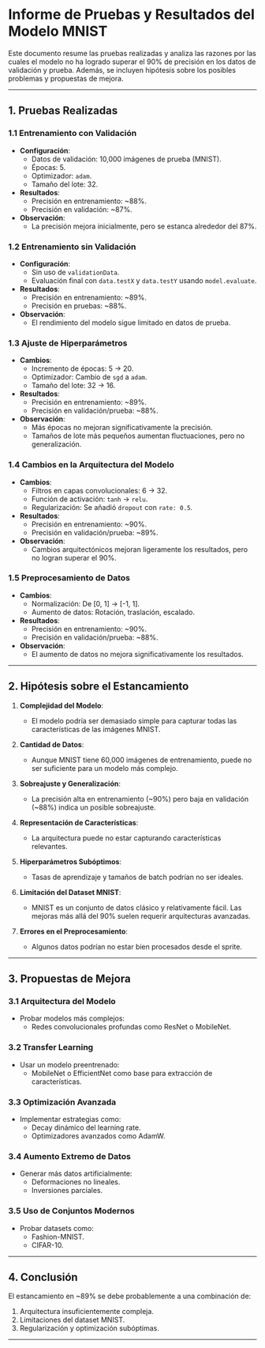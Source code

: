 # Informe de Pruebas y Resultados del Modelo MNIST

Este documento resume las pruebas realizadas y analiza las razones por las cuales el modelo no ha logrado superar el 90% de precisión en los datos de validación y prueba. Además, se incluyen hipótesis sobre los posibles problemas y propuestas de mejora.

---

## **1. Pruebas Realizadas**

### **1.1 Entrenamiento con Validación**
- **Configuración**:
  - Datos de validación: 10,000 imágenes de prueba (MNIST).
  - Épocas: 5.
  - Optimizador: `adam`.
  - Tamaño del lote: 32.
- **Resultados**:
  - Precisión en entrenamiento: ~88%.
  - Precisión en validación: ~87%.
- **Observación**:
  - La precisión mejora inicialmente, pero se estanca alrededor del 87%.

### **1.2 Entrenamiento sin Validación**
- **Configuración**:
  - Sin uso de `validationData`.
  - Evaluación final con `data.testX` y `data.testY` usando `model.evaluate`.
- **Resultados**:
  - Precisión en entrenamiento: ~89%.
  - Precisión en pruebas: ~88%.
- **Observación**:
  - El rendimiento del modelo sigue limitado en datos de prueba.

### **1.3 Ajuste de Hiperparámetros**
- **Cambios**:
  - Incremento de épocas: 5 → 20.
  - Optimizador: Cambio de `sgd` a `adam`.
  - Tamaño del lote: 32 → 16.
- **Resultados**:
  - Precisión en entrenamiento: ~89%.
  - Precisión en validación/prueba: ~88%.
- **Observación**:
  - Más épocas no mejoran significativamente la precisión.
  - Tamaños de lote más pequeños aumentan fluctuaciones, pero no generalización.

### **1.4 Cambios en la Arquitectura del Modelo**
- **Cambios**:
  - Filtros en capas convolucionales: 6 → 32.
  - Función de activación: `tanh` → `relu`.
  - Regularización: Se añadió `dropout` con `rate: 0.5`.
- **Resultados**:
  - Precisión en entrenamiento: ~90%.
  - Precisión en validación/prueba: ~89%.
- **Observación**:
  - Cambios arquitectónicos mejoran ligeramente los resultados, pero no logran superar el 90%.

### **1.5 Preprocesamiento de Datos**
- **Cambios**:
  - Normalización: De [0, 1] → [-1, 1].
  - Aumento de datos: Rotación, traslación, escalado.
- **Resultados**:
  - Precisión en entrenamiento: ~90%.
  - Precisión en validación/prueba: ~88%.
- **Observación**:
  - El aumento de datos no mejora significativamente los resultados.

---

## **2. Hipótesis sobre el Estancamiento**

1. **Complejidad del Modelo**:
   - El modelo podría ser demasiado simple para capturar todas las características de las imágenes MNIST.

2. **Cantidad de Datos**:
   - Aunque MNIST tiene 60,000 imágenes de entrenamiento, puede no ser suficiente para un modelo más complejo.

3. **Sobreajuste y Generalización**:
   - La precisión alta en entrenamiento (~90%) pero baja en validación (~88%) indica un posible sobreajuste.

4. **Representación de Características**:
   - La arquitectura puede no estar capturando características relevantes.

5. **Hiperparámetros Subóptimos**:
   - Tasas de aprendizaje y tamaños de batch podrían no ser ideales.

6. **Limitación del Dataset MNIST**:
   - MNIST es un conjunto de datos clásico y relativamente fácil. Las mejoras más allá del 90% suelen requerir arquitecturas avanzadas.

7. **Errores en el Preprocesamiento**:
   - Algunos datos podrían no estar bien procesados desde el sprite.

---

## **3. Propuestas de Mejora**

### **3.1 Arquitectura del Modelo**
- Probar modelos más complejos:
  - Redes convolucionales profundas como ResNet o MobileNet.

### **3.2 Transfer Learning**
- Usar un modelo preentrenado:
  - MobileNet o EfficientNet como base para extracción de características.

### **3.3 Optimización Avanzada**
- Implementar estrategias como:
  - Decay dinámico del learning rate.
  - Optimizadores avanzados como AdamW.

### **3.4 Aumento Extremo de Datos**
- Generar más datos artificialmente:
  - Deformaciones no lineales.
  - Inversiones parciales.

### **3.5 Uso de Conjuntos Modernos**
- Probar datasets como:
  - Fashion-MNIST.
  - CIFAR-10.

---

## **4. Conclusión**

El estancamiento en ~89% se debe probablemente a una combinación de:
1. Arquitectura insuficientemente compleja.
2. Limitaciones del dataset MNIST.
3. Regularización y optimización subóptimas.

---
